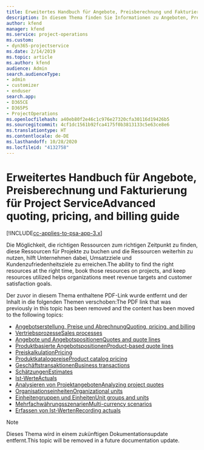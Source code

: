 ```yaml
---
title: Erweitertes Handbuch für Angebote, Preisberechnung und Fakturierung
description: In diesem Thema finden Sie Informationen zu Angeboten, Preisen und Abrechnungen in Project Service Automation.
author: kfend
manager: kfend
ms.service: project-operations
ms.custom:
- dyn365-projectservice
ms.date: 2/14/2019
ms.topic: article
ms.author: kfend
audience: Admin
search.audienceType:
- admin
- customizer
- enduser
search.app:
- D365CE
- D365PS
- ProjectOperations
ms.openlocfilehash: a40eb80f2e46c1c976e27320cfa30116d19426b5
ms.sourcegitcommit: 4cf1dc1561b92fca4175f0b3813133c5e63ce8e6
ms.translationtype: HT
ms.contentlocale: de-DE
ms.lasthandoff: 10/28/2020
ms.locfileid: "4132758"
---
```

# <a name="advanced-quoting-pricing-and-billing-guide"></a><span data-ttu-id="dfb0c-103">Erweitertes Handbuch für Angebote, Preisberechnung und Fakturierung für Project Service</span><span class="sxs-lookup"><span data-stu-id="dfb0c-103">Advanced quoting, pricing, and billing guide</span></span>

[!INCLUDE[cc-applies-to-psa-app-3.x](../../includes/cc-applies-to-psa-app-3x.md)]

<span data-ttu-id="dfb0c-104">Die Möglichkeit, die richtigen Ressourcen zum richtigen Zeitpunkt zu finden, diese Ressourcen für Projekte zu buchen und die Ressourcen weiterhin zu nutzen, hilft Unternehmen dabei, Umsatzziele und Kundenzufriedenheitsziele zu erreichen.</span><span class="sxs-lookup"><span data-stu-id="dfb0c-104">The ability to find the right resources at the right time, book those resources on projects, and keep resources utilized helps organizations meet revenue targets and customer satisfaction goals.</span></span> 

<span data-ttu-id="dfb0c-105">Der zuvor in diesem Thema enthaltene PDF-Link wurde entfernt und der Inhalt in die folgenden Themen verschoben:</span><span class="sxs-lookup"><span data-stu-id="dfb0c-105">The PDF link that was previously in this topic has been removed and the content has been moved to the following topics:</span></span>

- [<span data-ttu-id="dfb0c-106">Angebotserstellung, Preise und Abrechnung</span><span class="sxs-lookup"><span data-stu-id="dfb0c-106">Quoting, pricing, and billing</span></span>](../quote-bill-price.md)
- [<span data-ttu-id="dfb0c-107">Vertriebsprozesse</span><span class="sxs-lookup"><span data-stu-id="dfb0c-107">Sales processes</span></span>](../basic-sales-process.md)
- [<span data-ttu-id="dfb0c-108">Angebote und Angebotspositionen</span><span class="sxs-lookup"><span data-stu-id="dfb0c-108">Quotes and quote lines</span></span>](../basic-quote-lines.md)
- [<span data-ttu-id="dfb0c-109">Produktbasierte Angebotspositionen</span><span class="sxs-lookup"><span data-stu-id="dfb0c-109">Product-based quote lines</span></span>](../product-based-quote-lines.md)
- [<span data-ttu-id="dfb0c-110">Preiskalkulation</span><span class="sxs-lookup"><span data-stu-id="dfb0c-110">Pricing</span></span>](../basic-pricing.md)
- [<span data-ttu-id="dfb0c-111">Produktkatalogpreise</span><span class="sxs-lookup"><span data-stu-id="dfb0c-111">Product catalog pricing</span></span>](../product-catalog-pricing.md)
- [<span data-ttu-id="dfb0c-112">Geschäftstransaktionen</span><span class="sxs-lookup"><span data-stu-id="dfb0c-112">Business transactions</span></span>](../basic-business-transactions.md)
- [<span data-ttu-id="dfb0c-113">Schätzungen</span><span class="sxs-lookup"><span data-stu-id="dfb0c-113">Estimates</span></span>](../estimates.md)
- [<span data-ttu-id="dfb0c-114">Ist-Werte</span><span class="sxs-lookup"><span data-stu-id="dfb0c-114">Actuals</span></span>](../actuals.md)
- [<span data-ttu-id="dfb0c-115">Analysieren von Projektangeboten</span><span class="sxs-lookup"><span data-stu-id="dfb0c-115">Analyzing project quotes</span></span>](../basic-analyzing-quotes.md)
- [<span data-ttu-id="dfb0c-116">Organisationseinheiten</span><span class="sxs-lookup"><span data-stu-id="dfb0c-116">Organizational units</span></span>](../advanced-organizational.md)
- [<span data-ttu-id="dfb0c-117">Einheitengruppen und Einheiten</span><span class="sxs-lookup"><span data-stu-id="dfb0c-117">Unit groups and units</span></span>](../advanced-units.md)
- [<span data-ttu-id="dfb0c-118">Mehrfachwährungsszenarien</span><span class="sxs-lookup"><span data-stu-id="dfb0c-118">Multi-currency scenarios</span></span>](../advanced-currency.md)
- [<span data-ttu-id="dfb0c-119">Erfassen von Ist-Werten</span><span class="sxs-lookup"><span data-stu-id="dfb0c-119">Recording actuals</span></span>](../advanced-actuals.md)

> [!NOTE]
> <span data-ttu-id="dfb0c-120">Dieses Thema wird in einem zukünftigen Dokumentationsupdate entfernt.</span><span class="sxs-lookup"><span data-stu-id="dfb0c-120">This topic will be removed in a future documentation update.</span></span> 
